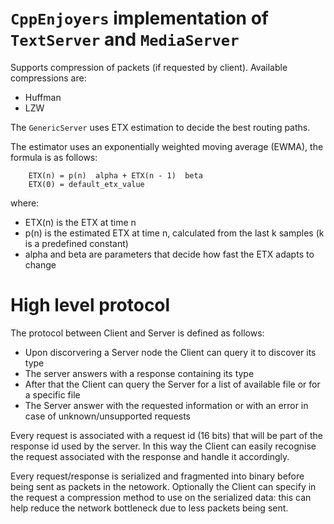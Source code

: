 # `CppEnjoyers` implementation of `TextServer` and `MediaServer`

 Supports compression of packets (if requested by client).
 Available compressions are:
 - Huffman
 - LZW

 The `GenericServer` uses ETX estimation to decide the best routing paths.

 The estimator uses an exponentially weighted moving average (EWMA),
 the formula is as follows:
 ``` text
     ETX(n) = p(n)  alpha + ETX(n - 1)  beta
     ETX(0) = default_etx_value
 ```
 where:
 - ETX(n) is the ETX at time n
 - p(n) is the estimated ETX at time n, calculated from the last k samples (k is a predefined constant)
 - alpha and beta are parameters that decide how fast the ETX adapts to change

 # High level protocol

 The protocol between Client and Server is defined as follows:
 - Upon discorvering a Server node the Client can query it to discover its type
 - The server answers with a response containing its type
 - After that the Client can query the Server for a list of available file or for a specific file
 - The Server answer with the requested information or with an error in case of unknown/unsupported requests

 Every request is associated with a request id (16 bits) that will be part of the response id used by the server.
 In this way the Client can easily recognise the request associated with the response and handle it accordingly.

 Every request/response is serialized and fragmented into binary before being sent as packets in the netowork.
 Optionally the Client can specify in the request a compression method to use on the serialized data: this
 can help reduce the network bottleneck due to less packets being sent.
